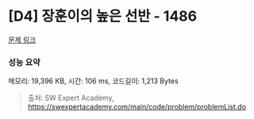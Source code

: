 # [D4] 장훈이의 높은 선반 - 1486 

[문제 링크](https://swexpertacademy.com/main/code/problem/problemDetail.do?contestProbId=AV2b7Yf6ABcBBASw) 

### 성능 요약

메모리: 19,396 KB, 시간: 106 ms, 코드길이: 1,213 Bytes



> 출처: SW Expert Academy, https://swexpertacademy.com/main/code/problem/problemList.do